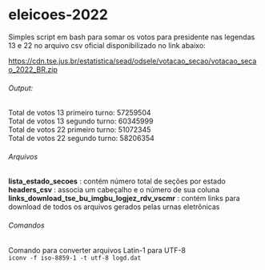 # eleicoes-2022

Simples script em bash para somar os votos para presidente nas legendas 13 e 22 no arquivo csv oficial disponibilizado no link abaixo:   

https://cdn.tse.jus.br/estatistica/sead/odsele/votacao_secao/votacao_secao_2022_BR.zip   

###### Output:   

Total de votos 13 primeiro turno: 57259504   
Total de votos 13 segundo turno: 60345999   
Total de votos 22 primeiro turno: 51072345   
Total de votos 22 segundo turno: 58206354   

###### Arquivos

**lista_estado_secoes** : contém número total de seções por estado   
**headers_csv** : associa um cabeçalho e o número de sua coluna   
**links_download_tse_bu_imgbu_logjez_rdv_vscmr** : contém links para download de todos os arquivos gerados pelas urnas eletrônicas

###### Comandos

Comando para converter arquivos Latin-1 para UTF-8    
<code>iconv -f iso-8859-1 -t utf-8 logd.dat</code>   
